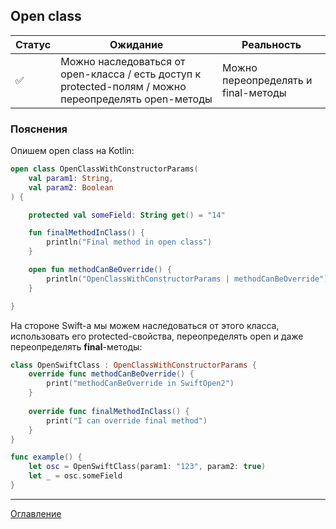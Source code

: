 ## Open class

| Статус             | Ожидание                                                                                              | Реальность                          |
| ------------------ | ----------------------------------------------------------------------------------------------------- | ----------------------------------- |
| :white_check_mark: | Можно наследоваться от open-класса / есть доступ к protected-полям / можно переопределять open-методы | Можно переопределять и final-методы |

### Пояснения

Опишем open class на Kotlin:

```kotlin
open class OpenClassWithConstructorParams(
    val param1: String,
    val param2: Boolean
) {

    protected val someField: String get() = "14"

    fun finalMethodInClass() {
        println("Final method in open class")
    }

    open fun methodCanBeOverride() {
        println("OpenClassWithConstructorParams | methodCanBeOverride")
    }

}
```

На стороне Swift-а мы можем наследоваться от этого класса, использовать его protected-свойства,
переопределять open и даже переопределять **final**-методы:

```swift
class OpenSwiftClass : OpenClassWithConstructorParams {
    override func methodCanBeOverride() {
        print("methodCanBeOverride in SwiftOpen2")
    }
    
    override func finalMethodInClass() {
        print("I can override final method")
    }
}

func example() {
    let osc = OpenSwiftClass(param1: "123", param2: true)
    let _ = osc.someField
}
```

---
[Оглавление](/README.md)